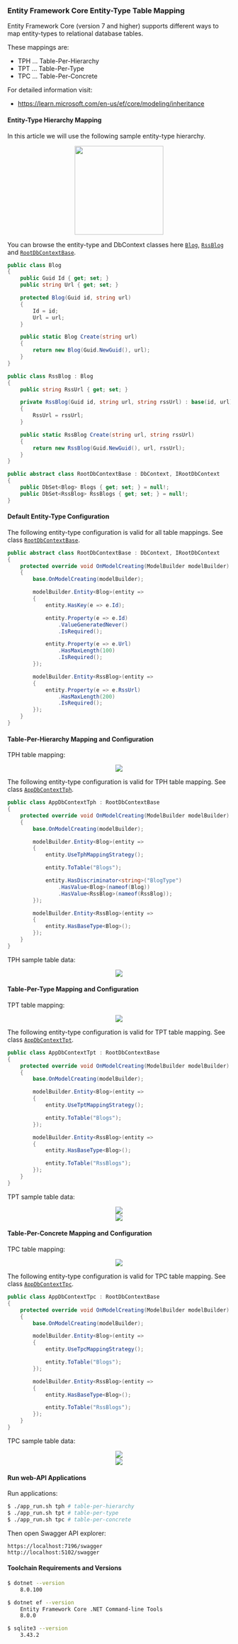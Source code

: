### Entity Framework Core Entity-Type Table Mapping

Entity Framework Core (version 7 and higher) supports different ways to map entity-types to relational database tables.

These mappings are:

- TPH ... Table-Per-Hierarchy
- TPT ... Table-Per-Type
- TPC ... Table-Per-Concrete

For detailed information visit:

- https://learn.microsoft.com/en-us/ef/core/modeling/inheritance

#### **Entity-Type Hierarchy Mapping**

In this article we will use the following sample entity-type hierarchy.

<div align="center">
    <img width="200px" src="./doc/img/blog-entity-type-hierarchy.png"/>
</div>

You can browse the entity-type and DbContext classes here [`Blog`](./src/EFCore.TableMapping.Shared/Entities/Blog.cs), [`RssBlog`](./src/EFCore.TableMapping.Shared/Entities/RssBlog.cs) and [`RootDbContextBase`](./src/EFCore.TableMapping.Shared/Database/RootDbContextBase.cs).

```cs
public class Blog
{
    public Guid Id { get; set; }
    public string Url { get; set; }

    protected Blog(Guid id, string url)
    {
        Id = id;
        Url = url;
    }

    public static Blog Create(string url)
    {
        return new Blog(Guid.NewGuid(), url);
    }
}

public class RssBlog : Blog
{
    public string RssUrl { get; set; }

    private RssBlog(Guid id, string url, string rssUrl) : base(id, url)
    {
        RssUrl = rssUrl;
    }

    public static RssBlog Create(string url, string rssUrl)
    {
        return new RssBlog(Guid.NewGuid(), url, rssUrl);
    }
}

public abstract class RootDbContextBase : DbContext, IRootDbContext
{
    public DbSet<Blog> Blogs { get; set; } = null!;
    public DbSet<RssBlog> RssBlogs { get; set; } = null!;
}
```

#### **Default Entity-Type Configuration**

The following entity-type configuration is valid for all table mappings. See class [`RootDbContextBase`](./src/EFCore.TableMapping.Shared/Database/RootDbContextBase.cs).

```cs
public abstract class RootDbContextBase : DbContext, IRootDbContext
{
    protected override void OnModelCreating(ModelBuilder modelBuilder)
    {
        base.OnModelCreating(modelBuilder);

        modelBuilder.Entity<Blog>(entity =>
        {
            entity.HasKey(e => e.Id);

            entity.Property(e => e.Id)
                .ValueGeneratedNever()
                .IsRequired();

            entity.Property(e => e.Url)
                .HasMaxLength(100)
                .IsRequired();
        });

        modelBuilder.Entity<RssBlog>(entity =>
        {
            entity.Property(e => e.RssUrl)
                .HasMaxLength(200)
                .IsRequired();
        });
    }
}
```

#### **Table-Per-Hierarchy Mapping and Configuration**

TPH table mapping:

<div align="center">
    <img src="./doc/img/blog-db-tph.png"/>
</div>

The following entity-type configuration is valid for TPH table mapping. See class [`AppDbContextTph`](./src/EFCore.TableMapping.WebApi.Tph/Database/AppDbContextTph.cs).

```cs
public class AppDbContextTph : RootDbContextBase
{
    protected override void OnModelCreating(ModelBuilder modelBuilder)
    {
        base.OnModelCreating(modelBuilder);

        modelBuilder.Entity<Blog>(entity =>
        {
            entity.UseTphMappingStrategy();

            entity.ToTable("Blogs");

            entity.HasDiscriminator<string>("BlogType")
                .HasValue<Blog>(nameof(Blog))
                .HasValue<RssBlog>(nameof(RssBlog));
        });

        modelBuilder.Entity<RssBlog>(entity =>
        {
            entity.HasBaseType<Blog>();
        });
    }
}
```

TPH sample table data:

<div align="center">
    <img src="./doc/img/blog-db-tph-sample-data.png"/>
</div>

#### **Table-Per-Type Mapping and Configuration**

TPT table mapping:

<div align="center">
    <img src="./doc/img/blog-db-tpt.png"/>
</div>

The following entity-type configuration is valid for TPT table mapping. See class [`AppDbContextTpt`](./src/EFCore.TableMapping.WebApi.Tpt/Database/AppDbContextTpt.cs).

```cs
public class AppDbContextTpt : RootDbContextBase
{
    protected override void OnModelCreating(ModelBuilder modelBuilder)
    {
        base.OnModelCreating(modelBuilder);

        modelBuilder.Entity<Blog>(entity =>
        {
            entity.UseTptMappingStrategy();

            entity.ToTable("Blogs");
        });

        modelBuilder.Entity<RssBlog>(entity =>
        {
            entity.HasBaseType<Blog>();

            entity.ToTable("RssBlogs");
        });
    }
}
```

TPT sample table data:

<div align="center">
    <img src="./doc/img/blog-db-tpt-sample-data-1.png"/>
</div>
<div align="center">
    <img src="./doc/img/blog-db-tpt-sample-data-2.png"/>
</div>

#### **Table-Per-Concrete Mapping and Configuration**

TPC table mapping:

<div align="center">
    <img src="./doc/img/blog-db-tpt.png"/>
</div>

The following entity-type configuration is valid for TPC table mapping. See class [`AppDbContextTpc`](./src/EFCore.TableMapping.WebApi.Tpc/Database/AppDbContextTpc.cs).

```cs
public class AppDbContextTpc : RootDbContextBase
{
    protected override void OnModelCreating(ModelBuilder modelBuilder)
    {
        base.OnModelCreating(modelBuilder);

        modelBuilder.Entity<Blog>(entity =>
        {
            entity.UseTpcMappingStrategy();

            entity.ToTable("Blogs");
        });

        modelBuilder.Entity<RssBlog>(entity =>
        {
            entity.HasBaseType<Blog>();

            entity.ToTable("RssBlogs");
        });
    }
}
```

TPC sample table data:

<div align="center">
    <img src="./doc/img/blog-db-tpc-sample-data-1.png"/>
</div>
<div align="center">
    <img src="./doc/img/blog-db-tpc-sample-data-2.png"/>
</div>

#### **Run web-API Applications**

Run applications:

```sh
$ ./app_run.sh tph # table-per-hierarchy
$ ./app_run.sh tpt # table-per-type
$ ./app_run.sh tpc # table-per-concrete
```

Then open Swagger API explorer:

```url
https://localhost:7196/swagger
http://localhost:5102/swagger
```

#### **Toolchain Requirements and Versions**

```sh
$ dotnet --version
    8.0.100

$ dotnet ef --version
    Entity Framework Core .NET Command-line Tools
    8.0.0

$ sqlite3 --version
    3.43.2
```

